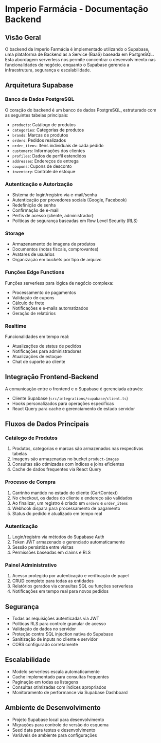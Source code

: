 
# Imperio Farmácia - Documentação Backend

## Visão Geral

O backend da Imperio Farmácia é implementado utilizando o Supabase, uma plataforma de Backend as a Service (BaaS) baseada em PostgreSQL. Esta abordagem serverless nos permite concentrar o desenvolvimento nas funcionalidades de negócio, enquanto o Supabase gerencia a infraestrutura, segurança e escalabilidade.

## Arquitetura Supabase

### Banco de Dados PostgreSQL

O coração do backend é um banco de dados PostgreSQL, estruturado com as seguintes tabelas principais:

- `products`: Catálogo de produtos
- `categories`: Categorias de produtos
- `brands`: Marcas de produtos
- `orders`: Pedidos realizados
- `order_items`: Itens individuais de cada pedido
- `customers`: Informações dos clientes
- `profiles`: Dados de perfil estendidos
- `addresses`: Endereços de entrega
- `coupons`: Cupons de desconto
- `inventory`: Controle de estoque

### Autenticação e Autorização

- Sistema de login/registro via e-mail/senha
- Autenticação por provedores sociais (Google, Facebook)
- Redefinição de senha
- Confirmação de e-mail
- Perfis de acesso (cliente, administrador)
- Políticas de segurança baseadas em Row Level Security (RLS)

### Storage

- Armazenamento de imagens de produtos
- Documentos (notas fiscais, comprovantes)
- Avatares de usuários
- Organização em buckets por tipo de arquivo

### Funções Edge Functions

Funções serverless para lógica de negócio complexa:

- Processamento de pagamentos
- Validação de cupons
- Cálculo de frete
- Notificações e e-mails automatizados
- Geração de relatórios

### Realtime

Funcionalidades em tempo real:

- Atualizações de status de pedidos
- Notificações para administradores
- Atualizações de estoque
- Chat de suporte ao cliente

## Integração Frontend-Backend

A comunicação entre o frontend e o Supabase é gerenciada através:

- Cliente Supabase (`src/integrations/supabase/client.ts`)
- Hooks personalizados para operações específicas
- React Query para cache e gerenciamento de estado servidor

## Fluxos de Dados Principais

### Catálogo de Produtos

1. Produtos, categorias e marcas são armazenados nas respectivas tabelas
2. Imagens são armazenadas no bucket `product-images`
3. Consultas são otimizadas com índices e joins eficientes
4. Cache de dados frequentes via React Query

### Processo de Compra

1. Carrinho mantido no estado do cliente (CartContext)
2. No checkout, os dados do cliente e endereço são validados
3. Ao finalizar, um registro é criado em `orders` e `order_items`
4. Webhook dispara para processamento de pagamento
5. Status do pedido é atualizado em tempo real

### Autenticação

1. Login/registro via métodos do Supabase Auth
2. Token JWT armazenado e gerenciado automaticamente
3. Sessão persistida entre visitas
4. Permissões baseadas em claims e RLS

### Painel Administrativo

1. Acesso protegido por autenticação e verificação de papel
2. CRUD completo para todas as entidades
3. Relatórios gerados via consultas SQL ou funções serverless
4. Notificações em tempo real para novos pedidos

## Segurança

- Todas as requisições autenticadas via JWT
- Políticas RLS para controle granular de acesso
- Validação de dados no servidor
- Proteção contra SQL injection nativa do Supabase
- Sanitização de inputs no cliente e servidor
- CORS configurado corretamente

## Escalabilidade

- Modelo serverless escala automaticamente
- Cache implementado para consultas frequentes
- Paginação em todas as listagens
- Consultas otimizadas com índices apropriados
- Monitoramento de performance via Supabase Dashboard

## Ambiente de Desenvolvimento

- Projeto Supabase local para desenvolvimento
- Migrações para controle de versão do esquema
- Seed data para testes e desenvolvimento
- Variáveis de ambiente para configurações
